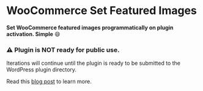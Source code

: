 # WooCommerce Set Featured Images

**Set WooCommerce featured images programmatically on plugin activation. Simple** :smile:

### :warning: Plugin is NOT ready for public use.

Iterations will continue until the plugin is ready to be submitted to the WordPress plugin directory.

Read this [blog post](https://www.robertdevore.com/set-featured-images-programatically-wordpress/) to learn more.
